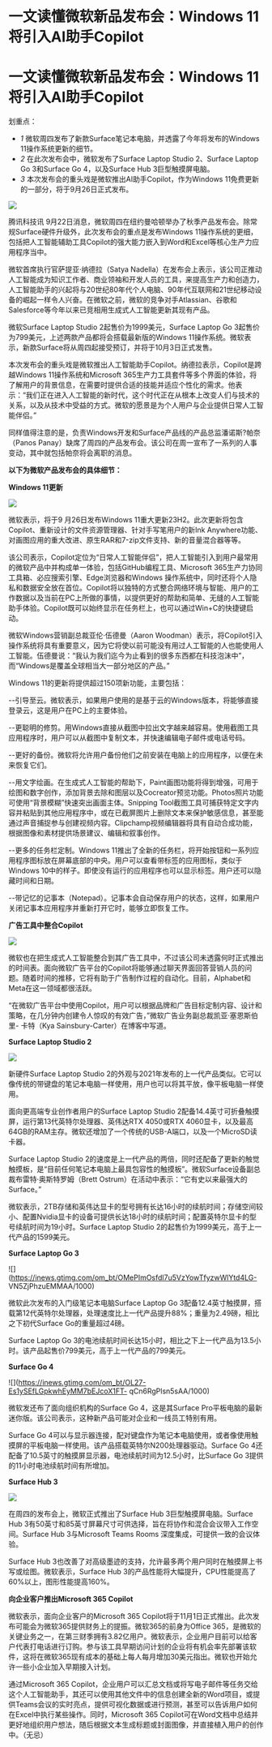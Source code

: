 # 一文读懂微软新品发布会：Windows 11将引入AI助手Copilot

# 一文读懂微软新品发布会：Windows 11将引入AI助手Copilot

划重点：

  * _1_ 微软周四发布了新款Surface笔记本电脑，并透露了今年将发布的Windows 11操作系统更新的细节。
  * _2_ 在此次发布会中，微软发布了Surface Laptop Studio 2、Surface Laptop Go 3和Surface Go 4，以及Surface Hub 3巨型触摸屏电脑。
  * _3_ 本次发布会的重头戏是微软推出AI助手Copilot，作为Windows 11免费更新的一部分，将于9月26日正式发布。

![](https://inews.gtimg.com/om_bt/OBfbQPbf0Ho8WS8WozPdTx2T2ZtyoHkVJ0R-AMMobaGHQAA/1000)

腾讯科技讯 9月22日消息，微软周四在纽约曼哈顿举办了秋季产品发布会。除常规Surface硬件升级外，此次发布会的重点是发布Windows
11操作系统的更细，包括把人工智能辅助工具Copilot的强大能力嵌入到Word和Excel等核心生产力应用程序当中。

微软首席执行官萨提亚·纳德拉（Satya
Nadella）在发布会上表示，该公司正推动人工智能成为知识工作者、商业领袖和开发人员的工具，来提高生产力和创造力，人工智能助手的兴起将与20世纪80年代个人电脑、90年代互联网和21世纪移动设备的崛起一样令人兴奋。在微软之前，微软的竞争对手Atlassian、谷歌和Salesforce等今年以来已竞相用生成式人工智能更新其现有产品。

微软Surface Laptop Studio 2起售价为1999美元，Surface Laptop Go
3起售价为799美元，上述两款产品都将会搭载最新版的Windows 11操作系统。微软表示，新款Surface将从周四起接受预订，并将于10月3日正式发售。

本次发布会的重头戏是微软推出人工智能助手Copilot。纳德拉表示，Copilot是跨越Windows 11操作系统和Microsoft
365生产力工具套件等多个界面的体验，将了解用户的背景信息，在需要时提供合适的技能并适应个性化的需求。他表示：“我们正在进入人工智能的新时代，这个时代正在从根本上改变人们与技术的关系，以及从技术中受益的方式。微软的愿景是为个人用户与企业提供日常人工智能伴侣。”

同样值得注意的是，负责Windows开发和Surface产品线的产品总监潘诺斯?帕奈（Panos
Panay）缺席了周四的产品发布会。该公司在周一宣布了一系列的人事变动，其中就包括帕奈将会离职的消息。

**以下为微软产品发布会的具体细节：**

**Windows 11更新**

![](https://inews.gtimg.com/om_bt/OoXkGnTPJrpuGZb6XO3IzDck0uSnRCsPkxpsvjqjCGRzAAA/1000)

微软表示，将于9 月26日发布Windows 11重大更新23H2。此次更新将包含Copilot、重新设计的文件资源管理器、针对手写笔用户的新Ink
Anywhere功能、对画图应用的重大改进、原生RAR和7-zip文件支持、新的音量混合器等等。

该公司表示，Copilot定位为“日常人工智能伴侣”，把人工智能引入到用户最常用的微软产品中并构成单一体验，包括GitHub编程工具、Microsoft
365生产力协同工具箱、必应搜索引擎、Edge浏览器和Windows
操作系统中，同时还将个人隐私和数据安全放在首位。Copilot将以独特的方式整合网络环境与智能、用户的工作数据以及当前在PC上所做的事情，以提供更好的帮助和简单、无缝的人工智能助手体验。Copilot既可以始终显示在任务栏上，也可以通过Win+C的快捷键启动。

微软Windows营销副总裁亚伦·伍德曼（Aaron
Woodman）表示，将Copilot引入操作系统将具有重要意义，因为它将使以前可能没有用过人工智能的人也能使用人工智能。伍德曼说：“我认为我们迄今为止看到的很多东西都在科技泡沫中”，而“Windows是覆盖全球相当大一部分地区的产品。”

Windows 11的更新将提供超过150项新功能，主要包括：

\--引导至云。微软表示，如果用户使用的是基于云的Windows版本，将能够直接登录云，这是用户在PC上的主要体验。

\--更聪明的修剪。用Windows直接从截图中拉出文字越来越容易。使用截图工具应用程序时，用户可以从截图中复制文本，并快速编辑电子邮件或电话号码。

\--更好的备份。微软将允许用户备份他们之前安装在电脑上的应用程序，以便在未来恢复它们。

\--用文字绘画。在生成式人工智能的帮助下，Paint画图功能将得到增强，可用于绘图和数字创作，添加背景去除和图层以及Cocreator预览功能。Photos照片功能可使用“背景模糊”快速突出画面主体。Snipping
Tool截图工具可捕获特定文字内容并粘贴到其他应用程序中，或在已截屏图片上删除文本来保护敏感信息，甚至能通过声音捕捉参与创建视频内容。Clipchamp视频编辑器将具有自动合成功能，根据图像和素材提供场景建议、编辑和叙事创作。

\--更多的任务栏定制。Windows
11推出了全新的任务栏，将开始按钮和一系列应用程序图标放在屏幕底部的中央。用户可以查看带标签的应用图标，类似于Windows
10中的样子。即使没有运行的应用程序也可以显示标签。用户还可以隐藏时间和日期。

\--带记忆的记事本（Notepad）。记事本会自动保存用户的状态，这样，如果用户关闭记事本应用程序并重新打开它时，能够立即恢复工作。

**广告工具中整合Copilot**

![](https://inews.gtimg.com/om_bt/O-eg7HUBKglndo2cR97Ovl8V6LbcUAaAEQwVpY0tb66nwAA/1000)

微软也在把生成式人工智能整合到其广告工具中，不过该公司未透露何时正式推出的时间表。面向微软广告平台的Copilot将能够通过聊天界面回答营销人员的问题。随着时间的推移，它将有助于广告制作过程的自动化。目前，Alphabet和Meta在这一领域都很活跃。

“在微软广告平台中使用Copilot，用户可以根据品牌和广告目标定制内容、设计和策略，在几分钟内创建令人惊叹的有效广告，”微软广告业务副总裁凯亚·塞恩斯伯里-
卡特（Kya Sainsbury-Carter）在博客中写道。

**Surface Laptop Studio 2**

![](https://inews.gtimg.com/om_bt/ONgo0OyDlyQqhD22SlVCt8VJn8e6jjfddDwmWLkELR14wAA/1000)

新硬件Surface Laptop Studio
2的外观与2021年发布的上一代产品类似。它可以像传统的带键盘的笔记本电脑一样使用，用户也可以将其平放，像平板电脑一样使用。

面向更高端专业创作者用户的Surface Laptop Studio 2配备14.4英寸可折叠触摸屏，运行第13代英特尔处理器、英伟达RTX
4050或RTX 4060显卡，以及最高64GB的RAM主存。微软还增加了一个传统的USB-A端口，以及一个MicroSD读卡器。

Surface Laptop Studio
2的速度是上一代产品的两倍，同时还配备了更新的触觉触摸板，是“目前任何笔记本电脑上最具包容性的触摸板”。微软Surface设备副总裁布雷特·奥斯特罗姆（Brett
Ostrum）在活动中表示：“它有史以来最强大的Surface。”

微软表示，2TB存储和英伟达显卡的型号拥有长达16小时的续航时间；存储空间较小、配置Nvidia显卡的设备可提供长达18小时的续航时间；配置英特尔显卡的型号续航时间为19小时。Surface
Laptop Studio 2的起售价为1999美元，高于上一代产品的1599美元。

**Surface Laptop Go 3**

![](https://inews.gtimg.com/om_bt/OMePImOsfdl7u5VzYowTfyzwWlYtd4LG-
VN5ZjPhzuEMMAA/1000)

微软此次发布的入门级笔记本电脑Surface Laptop Go
3配备12.4英寸触摸屏，搭载第12代英特尔处理器，处理速度比上一代产品提升88%；重量为2.49磅，相比之下初代Surface Go的重量超过4磅。

Surface Laptop Go 3的电池续航时间长达15小时，相比之下上一代产品为13.5小时。该产品起售价799美元，高于上一代产品的799美元。

**Surface Go 4**

![](https://inews.gtimg.com/om_bt/OL27-Es1ySEfLGpkwhEyMM7bEJcoX1FT-
qCn6RgPlsn5sAA/1000)

微软发还布了面向组织机构的Surface Go 4，这是其Surface Pro平板电脑的最新迷你版。该公司表示，这种新产品可能对企业和一线员工特别有用。

Surface Go 4可以与显示器连接，配对键盘作为笔记本电脑使用，或者像使用触摸屏的平板电脑一样使用。该产品搭载英特尔N200处理器驱动。Surface
Go 4还配备了10.5英寸的触摸屏显示器，电池续航时间为12.5小时，比Surface Go 3提供的11小时电池续航时间有所增加。

**Surface Hub 3**

![](https://inews.gtimg.com/om_bt/Oueh17B1ymoQ1Fh0NFQQzOPS9oCwSXMe5kUfgPgmvdPH8AA/1000)

在周四的发布会上，微软正式推出了Surface Hub 3巨型触摸屏电脑。Surface Hub
3有50英寸和85英寸屏幕尺寸可供选择，旨在将协作和混合会议带入工作空间。Surface Hub 3与Microsoft Teams Rooms
深度集成，可提供一致的会议体验。

Surface Hub 3也改善了对高级墨迹的支持，允许最多两个用户同时在触摸屏上书写或绘图。微软表示，Surface Hub
3的产品性能将大幅提升，CPU性能提高了60%以上，图形性能提高160%。

**向企业客户推出Microsoft 365 Copilot**

微软表示，面向企业客户的Microsoft 365
Copilot将于11月1日正式推出。此次发布可能会为微软365提供财务上的提振。微软365的前身为Office
365，是微软的关键业务之一，在第三财季拥有3.82亿用户。微软表示，企业用户目前可以给客户代表打电话进行订购。参与该工具早期访问计划的企业将有机会率先部署该软件，这将在微软365现有成本的基础上每人每月增加30美元指出。微软也开始允许一些小企业加入早期接入计划。

通过Microsoft 365
Copilot，企业用户可以汇总文档或将写电子邮件等任务交给这个人工智能助手，其还可以使用其他文件中的信息创建全新的Word项目，或提供Teams会议的实时亮点，提供可视化数据或进行预测，甚至可以告诉用户如何在Excel中执行某些操作。同时，Microsoft
365 Copilot可在Word文档中总结并更好地组织用户想法，随后根据文本生成标题或封面图像，并直接植入用户的创作中。（无忌）

